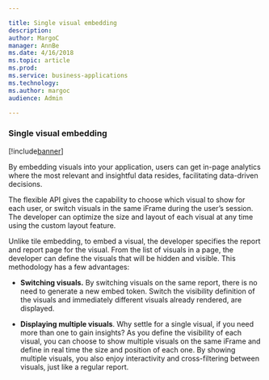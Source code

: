 ```yaml
---

title: Single visual embedding
description: 
author: MargoC
manager: AnnBe
ms.date: 4/16/2018
ms.topic: article
ms.prod: 
ms.service: business-applications
ms.technology: 
ms.author: margoc
audience: Admin

---
```

### Single visual embedding

[!include[banner](../../includes/banner.md)]




By embedding visuals into your application, users can get in-page analytics
where the most relevant and insightful data resides, facilitating data-driven
decisions.

The flexible API gives the capability to choose which visual to show for each
user, or switch visuals in the same iFrame during the user’s session. The
developer can optimize the size and layout of each visual at any time using the
custom layout feature.

Unlike tile embedding, to embed a visual, the developer specifies the report and
report page for the visual. From the list of visuals in a page, the developer
can define the visuals that will be hidden and visible. This methodology has a
few advantages:

-   **Switching visuals.** By switching visuals on the same report, there is no
    need to generate a new embed token. Switch the visibility definition of the
    visuals and immediately different visuals already rendered, are displayed.

-   **Displaying multiple visuals**. Why settle for a single visual, if you need
    more than one to gain insights? As you define the visibility of each visual,
    you can choose to show multiple visuals on the same iFrame and define in
    real time the size and position of each one. By showing multiple visuals,
    you also enjoy interactivity and cross-filtering between visuals, just like
    a regular report.
